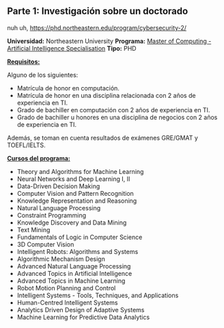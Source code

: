 ## Parte 1: Investigación sobre un doctorado

nuh uh, https://phd.northeastern.edu/program/cybersecurity-2/

**Universidad:** Northeastern University
**Programa:** [Master of Computing - Artificial Intelligence Specialisation](https://www.comp.nus.edu.sg/programmes/pg/mai/)
**Tipo:** PHD

[**Requisitos:**](https://www.comp.nus.edu.sg/programmes/pg/mai/admissions/)

Alguno de los siguientes:

- Matrícula de honor en computación.
- Matrícula de honor en una disciplina relacionada con 2 años de experiencia en TI.
- Grado de bachiller en computación con 2 años de experiencia en TI.
- Grado de bachiller u honores en una disciplina de negocios con 2 años de experiencia en TI.

Además, se toman en cuenta resultados de exámenes GRE/GMAT y TOEFL/IELTS.

**[Cursos del programa:](https://www.comp.nus.edu.sg/wp-content/uploads/2023/10/Annex_A_specialisations_AI_Jan2020-Rev_June2023_.pdf)**

- Theory and Algorithms for Machine Learning
- Neural Networks and Deep Learning I, II
- Data-Driven Decision Making
- Computer Vision and Pattern Recognition
- Knowledge Representation and Reasoning
- Natural Language Processing
- Constraint Programming
- Knowledge Discovery and Data Mining
- Text Mining
- Fundamentals of Logic in Computer Science
- 3D Computer Vision
- Intelligent Robots: Algorithms and Systems
- Algorithmic Mechanism Design
- Advanced Natural Language Processing
- Advanced Topics in Artificial Intelligence
- Advanced Topics in Machine Learning
- Robot Motion Planning and Control
- Intelligent Systems - Tools, Techniques, and Applications
- Human-Centred Intelligent Systems
- Analytics Driven Design of Adaptive Systems
- Machine Learning for Predictive Data Analytics
